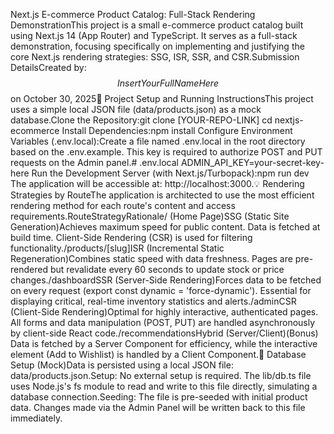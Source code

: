 Next.js E-commerce Product Catalog: Full-Stack Rendering DemonstrationThis project is a small e-commerce product catalog built using Next.js 14 (App Router) and TypeScript. It serves as a full-stack demonstration, focusing specifically on implementing and justifying the core Next.js rendering strategies: SSG, ISR, SSR, and CSR.Submission DetailsCreated by: $$Insert Your Full Name Here$$ on October 30, 2025🚀 Project Setup and Running InstructionsThis project uses a simple local JSON file (data/products.json) as a mock database.Clone the Repository:git clone [YOUR-REPO-LINK]
cd nextjs-ecommerce
Install Dependencies:npm install
Configure Environment Variables (.env.local):Create a file named .env.local in the root directory based on the .env.example. This key is required to authorize POST and PUT requests on the Admin panel.# .env.local
ADMIN_API_KEY=your-secret-key-here
Run the Development Server (with Next.js/Turbopack):npm run dev
The application will be accessible at: http://localhost:3000.💡 Rendering Strategies by RouteThe application is architected to use the most efficient rendering method for each route's content and access requirements.RouteStrategyRationale/ (Home Page)SSG (Static Site Generation)Achieves maximum speed for public content. Data is fetched at build time. Client-Side Rendering (CSR) is used for filtering functionality./products/[slug]ISR (Incremental Static Regeneration)Combines static speed with data freshness. Pages are pre-rendered but revalidate every 60 seconds to update stock or price changes./dashboardSSR (Server-Side Rendering)Forces data to be fetched on every request (export const dynamic = 'force-dynamic'). Essential for displaying critical, real-time inventory statistics and alerts./adminCSR (Client-Side Rendering)Optimal for highly interactive, authenticated pages. All forms and data manipulation (POST, PUT) are handled asynchronously by client-side React code./recommendationsHybrid (Server/Client)(Bonus) Data is fetched by a Server Component for efficiency, while the interactive element (Add to Wishlist) is handled by a Client Component.💾 Database Setup (Mock)Data is persisted using a local JSON file: data/products.json.Setup: No external setup is required. The lib/db.ts file uses Node.js's fs module to read and write to this file directly, simulating a database connection.Seeding: The file is pre-seeded with initial product data. Changes made via the Admin Panel will be written back to this file immediately.